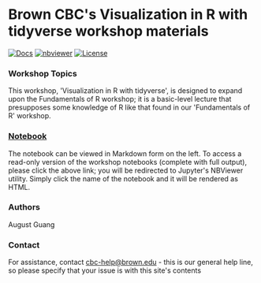 # Brown CBC's Visualization in R with tidyverse workshop materials

[![Docs](https://img.shields.io/badge/docs-stable-blue.svg?style=flat-square)](https://compbiocore.github.io/tidyverse-workshop)
[![nbviewer](https://img.shields.io/badge/jupyter_notebooks-nbviewer-purple.svg?style=flat-square)](http://nbviewer.jupyter.org/github/compbiocore/tidyverse-workshop/tree/master/notebooks)
[![License](https://img.shields.io/aur/license/yaourt.svg)](https://raw.githubusercontent.com/compbiocore/tidyverse-workshop/master/LICENSE)

### Workshop Topics

This workshop, 'Visualization in R with tidyverse', is designed to expand upon the Fundamentals of R workshop; it is a basic-level lecture that presupposes some knowledge of R like that found in our 'Fundamentals of R' workshop.

### **[Notebook](http://nbviewer.jupyter.org/github/compbiocore/tidyverse-workshop/tree/master//notebooks)**

The notebook can be viewed in Markdown form on the left. To access a read-only version of the workshop notebooks (complete with full output), please click the above link; you will be redirected to Jupyter's NBViewer utility.  Simply click the name of the notebook and it will be rendered as HTML.

### Authors

August Guang

### Contact

For assistance, contact cbc-help@brown.edu - this is our general help line, so please specify that your issue is with this site's contents